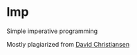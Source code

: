 # Imp

Simple imperative programming

Mostly plagiarized from [David Christiansen](git@github.com:david-christiansen/ssft24.git)
